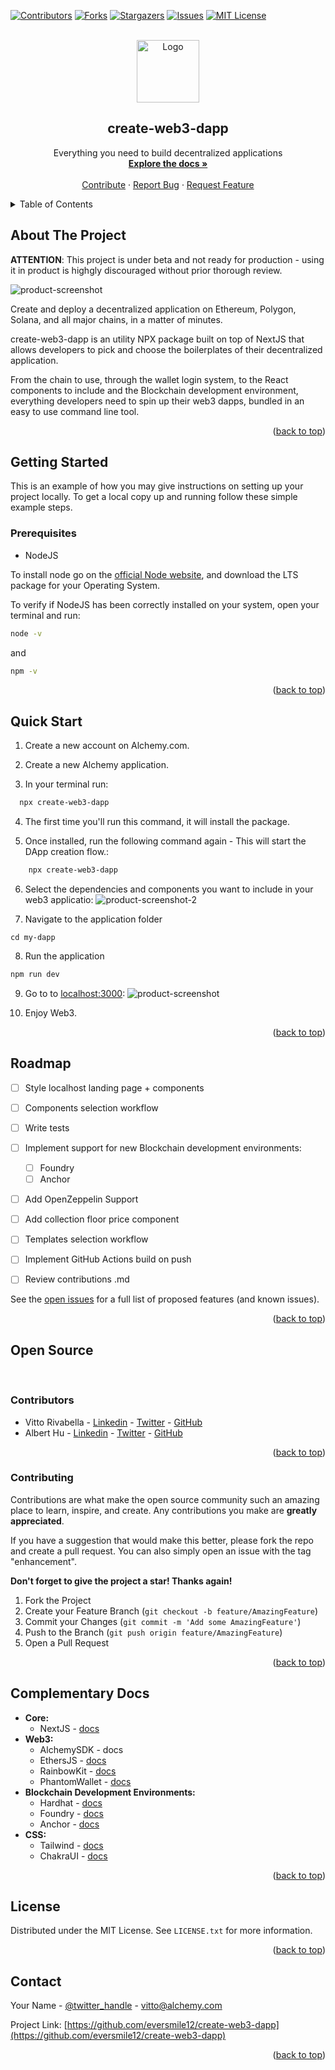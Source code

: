 <div id="top"></div>
<!--
*** Thanks for checking out the Best-README-Template. If you have a suggestion
*** that would make this better, please fork the repo and create a pull request
*** or simply open an issue with the tag "enhancement".
*** Don't forget to give the project a star!
*** Thanks again! Now go create something AMAZING! :D
-->



<!-- PROJECT SHIELDS -->
<!--
*** I'm using markdown "reference style" links for readability.
*** Reference links are enclosed in brackets [ ] instead of parentheses ( ).
*** See the bottom of this document for the declaration of the reference variables
*** for contributors-url, forks-url, etc. This is an optional, concise syntax you may use.
*** https://www.markdownguide.org/basic-syntax/#reference-style-links
-->



[![Contributors][contributors-shield]][contributors-url]
[![Forks][forks-shield]][forks-url]
[![Stargazers][stars-shield]][stars-url]
[![Issues][issues-shield]][issues-url]
[![MIT License][license-shield]][license-url]



<!-- PROJECT LOGO -->
<br />
<div align="center">
  <a href="https://github.com/eversmile12/create-web3-dapp">
    <img src="images/logo.webp" alt="Logo" width="100" height="100">
  </a>

<h2 align="center">create-web3-dapp</h2>

  <p align="center">
    Everything you need to build decentralized applications
    <br />
    <a href="https://docs.alchemy.com"><strong>Explore the docs »</strong></a>
    <br />
    <br />
    <a href="https://github.com/eversmile12/create-web3-dapp">Contribute</a>
    ·
    <a href="https://github.com/eversmile12/create-web3-dapp/issues">Report Bug</a>
    ·
    <a href="https://github.com/eversmile12/create-web3-dapp/issues">Request Feature</a>
  </p>
</div>



<!-- TABLE OF CONTENTS -->
<details>
  <summary>Table of Contents</summary>
  <ol>
    <li>
      <a href="#about-the-project">About The Project</a>
    </li>
    <li>
      <a href="#getting-started">Getting Started</a>
      <ul>
        <li><a href="#prerequisites">Prerequisites</a></li>
        <li><a href="#quick-start">Quickstart</a></li>
      </ul>
    </li>
    <li><a href="#roadmap">Roadmap</a></li>
     <li>
      <a href="#getting-started">Open Source</a>
      <ul>
        <li><a href="#contributors">Contributors</a></li>
        <li><a href="#contributing">Contributing</a></li>
      </ul>
    </li>
    <li><a href="#complementary-docs">Complementary Docs</a></li>
    <li><a href="#license">License</a></li>
    <li><a href="#contributors">Contributors</a></li>
  </ol>
</details>



<!-- ABOUT THE PROJECT -->
## About The Project

**ATTENTION**: This project is under beta and not ready for production - using it in product is highgly discouraged without prior thorough review. 

![product-screenshot]

Create and deploy a decentralized application on Ethereum, Polygon, Solana, and all major chains, in a matter of minutes.

create-web3-dapp is an utility NPX package built on top of NextJS that allows developers to pick and choose the boilerplates of their decentralized application.

From the chain to use, through the wallet login system, to the React components to include and the Blockchain development environment, everything developers need to spin up their web3 dapps, bundled in an easy to use command line tool.

<p align="right">(<a href="#top">back to top</a>)</p>


<!-- GETTING STARTED -->
## Getting Started

This is an example of how you may give instructions on setting up your project locally.
To get a local copy up and running follow these simple example steps.

### **Prerequisites**

* NodeJS

To install node go on the [official Node website](https://nodejs.org/en/download/), and download the LTS package for your Operating System.

To verify if NodeJS has been correctly installed on your system, open your terminal and run:
```sh
node -v
```
and
```sh
npm -v
```
<p align="right">(<a href="#top">back to top</a>)</p>

## **Quick Start**

1. Create a new account on Alchemy.com.
2. Create a new Alchemy application.

3. In your terminal run:
```sh
  npx create-web3-dapp
  ```

4. The first time you'll run this command, it will install the package.

5. Once installed, run the following command again - This will start the DApp creation flow.:
```sh
    npx create-web3-dapp
   ```

6. Select the dependencies and components you want to include in your web3 applicatio:
![product-screenshot-2]

7. Navigate to the application folder
```
cd my-dapp
```
8. Run the application
```sh
npm run dev
```
9. Go to to <a href="localhost:3000">localhost:3000</a>:
![product-screenshot]

10. Enjoy Web3.

<p align="right">(<a href="#top">back to top</a>)</p>


<!-- ROADMAP -->
## **Roadmap**

- [ ] Style localhost landing page + components
- [ ] Components selection workflow
- [ ] Write tests
- [ ] Implement support for new Blockchain development environments:
    - [ ] Foundry
    - [ ] Anchor
- [ ] Add OpenZeppelin Support
- [ ] Add collection floor price component
- [ ] Templates selection workflow
- [ ] Implement GitHub Actions build on push 
- [ ] Review contributions .md



See the [open issues](https://github.com/eversmile12/create-web3-dapp/issues) for a full list of proposed features (and known issues).

<p align="right">(<a href="#top">back to top</a>)</p>

## Open Source
</br>

### Contributors
<ul>
<li>Vitto Rivabella - <a href="https://www.linkedin.com/in/vittorio-rivabella/">Linkedin</a> - <a href="https://twitter.com/VittoStack">Twitter</a> - <a href="https://github.com/eversmile12">GitHub</a></li>
<li>Albert Hu - <a href="https://www.linkedin.com/in/albhu/">Linkedin</a> - <a href="https://twitter.com/thatguyintech">Twitter</a> - <a href="https://github.com/thatguyintech">GitHub</a></li>
</ul>

<p align="right">(<a href="#top">back to top</a>)</p>

<!-- CONTRIBUTING -->
### Contributing

Contributions are what make the open source community such an amazing place to learn, inspire, and create. Any contributions you make are **greatly appreciated**.

If you have a suggestion that would make this better, please fork the repo and create a pull request. You can also simply open an issue with the tag "enhancement".

**Don't forget to give the project a star! Thanks again!**

1. Fork the Project
2. Create your Feature Branch (`git checkout -b feature/AmazingFeature`)
3. Commit your Changes (`git commit -m 'Add some AmazingFeature'`)
4. Push to the Branch (`git push origin feature/AmazingFeature`)
5. Open a Pull Request

<p align="right">(<a href="#top">back to top</a>)</p>

## **Complementary Docs**

<ul>
<li>
  <strong>Core:</strong>
  <ul>
    <li>NextJS - <a href="https://nextjs.org/">docs</a></li>
  </ul>
</li>
<li>
  <strong>Web3:</strong>
  <ul>
    <li href="https://docs.alchemy.com/reference/alchemy-sdk-quickstart">AlchemySDK - <a>docs</a></li>
    <li>EthersJS - <a href="https://docs.ethers.io/v5/">docs</a></li>
    <li>RainbowKit - <a href="https://www.rainbowkit.com/">docs</a></li>
    <li>PhantomWallet - <a href="https://docs.phantom.app/">docs</a></li>
  </ul>
</li>
<li>
  <strong>Blockchain Development Environments:</strong>
  <ul>
    <li>Hardhat - <a href="https://hardhat.org/">docs</a></li>
    <li>Foundry - <a href="https://book.getfoundry.sh/">docs</a></li>
    <li>Anchor - <a href=https://book.anchor-lang.com/">docs</a></li>
  </ul>
</li>
<li>
  <strong>CSS:</strong>
  <ul>
    <li>Tailwind - <a href="https://v2.tailwindcss.com/docs">docs</a></li>
    <li>ChakraUI - <a href="https://chakra-ui.com/getting-started">docs</a></li>
  </ul>
</li>

</ul>

<p align="right">(<a href="#top">back to top</a>)</p>


<!-- LICENSE -->
## License

Distributed under the MIT License. See `LICENSE.txt` for more information.

<p align="right">(<a href="#top">back to top</a>)</p>



<!-- CONTACT -->
## Contact

Your Name - [@twitter_handle](https://twitter.com/vittostack) - vitto@alchemy.com

Project Link: [https://github.com/eversmile12/create-web3-dapp](https://github.com/eversmile12/create-web3-dapp)

<p align="right">(<a href="#top">back to top</a>)</p>


<!-- MARKDOWN LINKS & IMAGES -->
<!-- https://www.markdownguide.org/basic-syntax/#reference-style-links -->
[contributors-shield]: https://img.shields.io/github/contributors/eversmile12/create-web3-dapp.svg?style=for-the-badge
[contributors-url]: https://github.com/eversmile12/create-web3-dapp/graphs/contributors
[forks-shield]: https://img.shields.io/github/forks/eversmile12/create-web3-dapp.svg?style=for-the-badge
[forks-url]: https://github.com/eversmile12/create-web3-dapp/network/members
[stars-shield]: https://img.shields.io/github/stars/eversmile12/create-web3-dapp.svg?style=for-the-badge
[stars-url]: https://github.com/eversmile12/create-web3-dapp/stargazers
[issues-shield]: https://img.shields.io/github/issues/eversmile12/create-web3-dapp.svg?style=for-the-badge
[issues-url]: https://github.com/eversmile12/create-web3-dapp/issues
[license-shield]: https://img.shields.io/github/license/eversmile12/create-web3-dapp.svg?style=for-the-badge
[license-url]: https://github.com/eversmile12/create-web3-dapp/blob/master/LICENSE.txt
[linkedin-shield]: https://img.shields.io/badge/-LinkedIn-black.svg?style=for-the-badge&logo=linkedin&colorB=555


[product-screenshot]: images/screenshot.png
[product-screenshot-2]: images/screenshot_2.png
